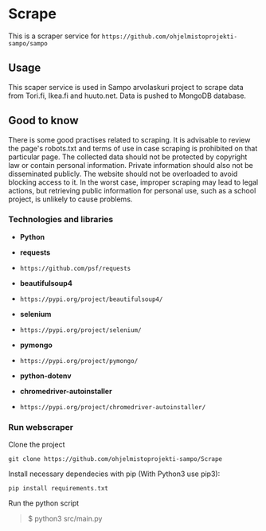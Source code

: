 # Scrape
This is a scraper service for `https://github.com/ohjelmistoprojekti-sampo/sampo`
## Usage
This scaper service is used in Sampo arvolaskuri project to scrape data from Tori.fi, Ikea.fi and huuto.net. Data is pushed to MongoDB database. 
## Good to know
There is some good practises related to scraping. It is advisable to review the page's robots.txt and terms of use in case scraping is prohibited on that particular page. The collected data should not be protected by copyright law or contain personal information. Private information should also not be disseminated publicly. The website should not be overloaded to avoid blocking access to it. In the worst case, improper scraping may lead to legal actions, but retrieving public information for personal use, such as a school project, is unlikely to cause problems.
### Technologies and libraries
- **Python**

- **requests**

- `https://github.com/psf/requests`

- **beautifulsoup4**

- `https://pypi.org/project/beautifulsoup4/`

- **selenium**

- `https://pypi.org/project/selenium/`

- **pymongo**

- `https://pypi.org/project/pymongo/`

- **python-dotenv**

- **chromedriver-autoinstaller**

- `https://pypi.org/project/chromedriver-autoinstaller/`

### Run webscraper
Clone the project

`git clone https://github.com/ohjelmistoprojekti-sampo/Scrape`

Install necessary dependecies with pip (With Python3 use pip3):

`pip install requirements.txt`
  
Run the python script
  > $ python3 src/main.py
